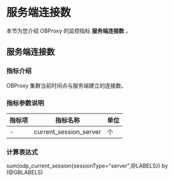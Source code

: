# 服务端连接数

本节为您介绍 OBProxy 的监控指标 **服务端连接数** 。

## 服务端连接数

### 指标介绍

OBProxy 集群当前时间点与服务端建立的连接数。

### 指标参数说明

| **指标项** |        **指标名称**        | **单位** |
|---------|------------------------|--------|
| -       | current_session_server | 个      |

### 计算表达式

sum(odp_current_session{sessionType="server",@LABELS}) by (@GBLABELS)
